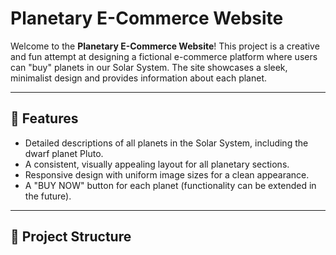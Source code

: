 # Planetary E-Commerce Website

Welcome to the **Planetary E-Commerce Website**! This project is a creative and fun attempt at designing a fictional e-commerce platform where users can "buy" planets in our Solar System. The site showcases a sleek, minimalist design and provides information about each planet.

---

## 🌌 Features
- Detailed descriptions of all planets in the Solar System, including the dwarf planet Pluto.
- A consistent, visually appealing layout for all planetary sections.
- Responsive design with uniform image sizes for a clean appearance.
- A "BUY NOW" button for each planet (functionality can be extended in the future).

---

## 📂 Project Structure
